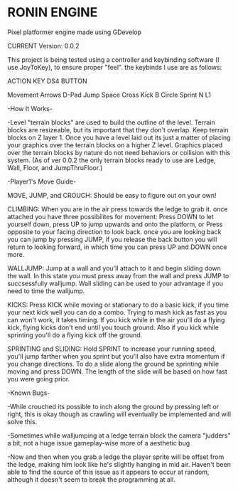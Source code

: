 # RONIN ENGINE
 Pixel platformer engine made using GDevelop

CURRENT Version: 0.0.2

This project is being tested using a controller and keybinding software (I use JoyToKey), to ensure proper "feel". the keybinds I use are as follows:

ACTION		KEY		DS4 BUTTON

Movement	Arrows		D-Pad
Jump		Space		Cross
Kick		B		Circle
Sprint		N		L1


-How It Works-

-Level "terrain blocks" are used to build the outline of the level. Terrain blocks are resizeable, but its important that they don't overlap. Keep terrain blocks on Z layer 1. Once you have a level laid out its just a matter of placing your graphics over the terrain blocks on a higher Z level. Graphics placed over the terrain blocks by nature do not need behaviors or collision with this system.
(As of ver 0.0.2 the only terrain blocks ready to use are Ledge, Wall, Floor, and JumpThruFloor.)

-Player1's Move Guide-

MOVE, JUMP, and CROUCH:
	Should be easy to figure out on your own!

CLIMBING:
	When you are in the air press towards the ledge to grab it. once attached you have three possibilites for movement: Press DOWN to let yourself down, press UP to jump upwards and onto the platform, or Press opposite to your facing direction to look back.
once you are looking back you can jump by pressing JUMP, if you release the back button you will return to looking forward, in which time you can press UP and DOWN once more.

WALLJUMP:
	Jump at a wall and you'll attach to it and begin sliding down the wall. In this state you must press away from the wall and press JUMP to succsessfully walljump. Wall sliding can be used to your advantage if you need to time the walljump.

KICKS:
	Press KICK while moving or stationary to do a basic kick, if you time your next kick well you can do a combo. Trying to mash kick as fast as you can won't work, it takes timing. If you kick while in the air you'll do a flying kick, flying kicks don't end until you touch ground. Also if you kick while sprinting you'll do a flying kick off the ground.

SPRINTING and SLIDING:
	Hold SPRINT to increase your running speed, you'll jump farther when you sprint but you'll also have extra momentum if you change directions. To do a slide along the ground be sprinting while moving and press DOWN. The length of the slide will be based on how fast you were going prior.

-Known Bugs-

-While crouched its possible to inch along the ground by pressing left or right, this is okay though as crawling will eventually be implemented and will solve this.

-Sometimes while walljumping at a ledge terrain block the camera "judders" a bit, not a huge issue gameplay-wise more of a aesthetic bug

-Now and then when you grab a ledge the player sprite will be offset from the ledge, making him look like he's slightly hanging in mid air. Haven't been able to find the source of this issue as it appears to occur at random, although it doesn't seem to break the programming at all.


	


 

